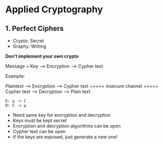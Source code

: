# Applied Cryptography

## 1. Perfect Ciphers

- Crypto: Secret
- Graphy: Writing

**Don't implement your own crypto**

Message + Key --> Encryption --> Cypher text

Example:

Plaintext --> Encryption --> Cypher text  ===== insecure channel ===== Cypher text --> Decryption --> Plain text

```
E: µ -> C
D: C -> µ
```

- Need same key for encryption and decryption
- Keys must be kept secret
- Encryption and decryption algorithms can be open
- Cypher text can be open
- If the keys are exposed, just generate a new one!
